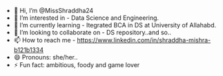 - 👋 Hi, I’m @MissShraddha24
- 👀 I’m interested in - Data Science and Engineering.
- 🌱 I’m currently learning - Itegrated BCA in DS at University of Allahabd.
- 💞️ I’m looking to collaborate on  - DS repository..and so..
- 📫 How to reach me  -  https://www.linkedin.com/in/shraddha-mishra-b121b1334
- 😄 Pronouns: she/her..
- ⚡ Fun fact: ambitious, foody  and game lover

<!---
MissShraddha24/MissShraddha24 is a ✨ special ✨ repository because its `README.md` (this file) appears on your GitHub profile.
You can click the Preview link to take a look at your changes.
--->
